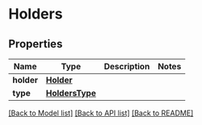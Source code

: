 # Holders

## Properties
Name | Type | Description | Notes
------------ | ------------- | ------------- | -------------
**holder** | [**Holder**](Holder.md) |  | 
**type** | [**HoldersType**](HoldersType.md) |  | 

[[Back to Model list]](../README.md#documentation-for-models) [[Back to API list]](../README.md#documentation-for-api-endpoints) [[Back to README]](../README.md)


